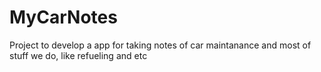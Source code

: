# MyCarNotes
Project to develop a app for taking notes of car maintanance and most of  stuff we do, like refueling and etc
